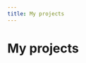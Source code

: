 ```yaml
---
title: My projects
---
```


<script setup>
	import ProjectsPage from "./components/ProjectsPage.vue";
	import ProjectsPageProjects from "./components/ProjectPageProjects.vue"
</script>

# My projects

<ProjectsPage>
	<template #Projects>
		<ProjectsPageProjects/>
	</template>
</ProjectsPage>
